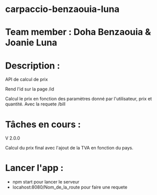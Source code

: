 # carpaccio-benzaouia-luna

# Team member : Doha Benzaouia & Joanie Luna

# Description : 
API de calcul de prix

Rend l'id sur la page /id 

Calcul le prix en fonction des paramètres donné par l'utilisateur, prix et quantité. Avec la requete /bill


# Tâches en cours : 
V 2.0.0 

Calcul du prix final avec l'ajout de la TVA en fonction du pays. 



# Lancer l'app : 

- npm start pour lancer le serveur 
 - locahost:8080/Nom_de_la_route pour faire une requete 
